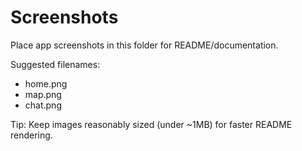 # Screenshots

Place app screenshots in this folder for README/documentation.

Suggested filenames:
- home.png
- map.png
- chat.png

Tip: Keep images reasonably sized (under ~1MB) for faster README rendering.
